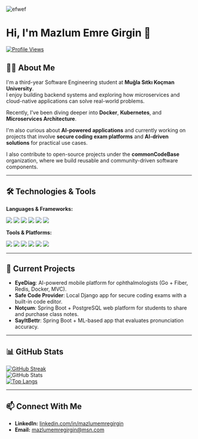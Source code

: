 ![efwef](https://i.pinimg.com/736x/99/23/4a/99234a04e823794659e09a56f37b9716.jpg)

# Hi, I'm Mazlum Emre Girgin 👋

[![Profile Views](https://komarev.com/ghpvc/?username=mazlumemregirgin&color=red)](https://github.com/mazlumemregirgin)


## 👨‍💻 About Me

I'm a third-year Software Engineering student at **Muğla Sıtkı Koçman University**.  
I enjoy building backend systems and exploring how microservices and cloud-native applications can solve real-world problems.

Recently, I've been diving deeper into **Docker**, **Kubernetes**, and **Microservices Architecture**.  

I'm also curious about **AI-powered applications** and currently working on projects that involve **secure coding exam platforms** and **AI-driven solutions** for practical use cases.

I also contribute to open-source projects under the **commonCodeBase** organization, where we build reusable and community-driven software components.

---

## 🛠️ Technologies & Tools

**Languages & Frameworks:**  
<p>
  <img src="https://img.shields.io/badge/Go-00ADD8?logo=go&logoColor=white" />
  <img src="https://img.shields.io/badge/Java-007396?logo=java&logoColor=white" />
  <img src="https://img.shields.io/badge/Spring%20Boot-6DB33F?logo=springboot&logoColor=white" />
  <img src="https://img.shields.io/badge/Django-092E20?logo=django&logoColor=white" />
  <img src="https://img.shields.io/badge/Python-3776AB?logo=python&logoColor=white" />
  <img src="https://img.shields.io/badge/JavaScript-F7DF1E?logo=javascript&logoColor=black" />
</p>

**Tools & Platforms:**  
<p>
  <img src="https://img.shields.io/badge/Docker-2496ED?logo=docker&logoColor=white" />
  <img src="https://img.shields.io/badge/Kubernetes-326CE5?logo=kubernetes&logoColor=white" />
  <img src="https://img.shields.io/badge/PostgreSQL-4169E1?logo=postgresql&logoColor=white" />
  <img src="https://img.shields.io/badge/Redis-DC382D?logo=redis&logoColor=white" />
  <img src="https://img.shields.io/badge/Git-F05032?logo=git&logoColor=white" />
  <img src="https://img.shields.io/badge/Arch%20Linux-1793D1?logo=arch-linux&logoColor=white" />
</p>

---

## 📌 Current Projects

- **EyeDiag**: AI-powered mobile platform for ophthalmologists (Go + Fiber, Redis, Docker, MVC).  
- **Safe Code Provider**: Local Django app for secure coding exams with a built-in code editor.  
- **Notçum**: Spring Boot + PostgreSQL web platform for students to share and purchase class notes.  
- **SayItBettr**: Spring Boot + ML-based app that evaluates pronunciation accuracy.

---

## 📊 GitHub Stats

[![GitHub Streak](https://github-readme-streak-stats.herokuapp.com/?user=mazlumemregirgin&theme=radical)](https://git.io/streak-stats)  
![GitHub Stats](https://github-readme-stats.vercel.app/api?username=mazlumemregirgin&show_icons=true&theme=radical)  
[![Top Langs](https://github-readme-stats.vercel.app/api/top-langs/?username=mazlumemregirgin&layout=compact&theme=radical&hide=css,html)](https://github.com/anuraghazra/github-readme-stats)

---

## 📫 Connect With Me

- **LinkedIn:** [linkedin.com/in/mazlumemregirgin](https://linkedin.com/in/mazlum-emre-girgin)  
- **Email:** mazlumemregirgin@msn.com

